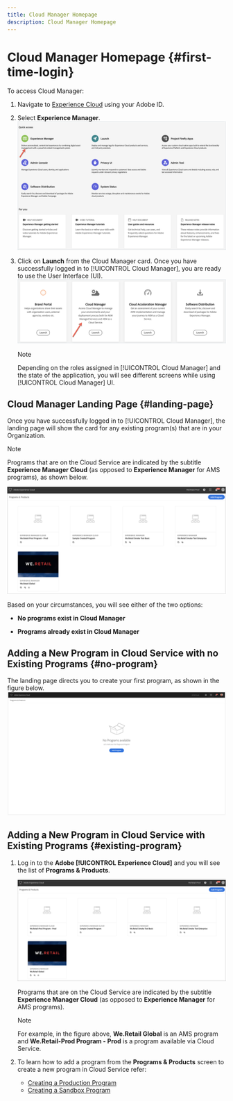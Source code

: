 ```yaml
---
title: Cloud Manager Homepage
description: Cloud Manager Homepage
---
```


# Cloud Manager Homepage {#first-time-login} 

To access Cloud Manager:

1. Navigate to [Experience Cloud](https://experience.adobe.com/) using your Adobe ID.
1. Select **Experience Manager**.
   ![](assets/landing-page1.png)
   
1. Click on **Launch** from the Cloud Manager card.
   Once you have successfully logged in to [!UICONTROL Cloud Manager], you are ready to use the User Interface (UI).
   ![](assets/landing-page2.png)

   >[!NOTE]
   >
   >Depending on the roles assigned in [!UICONTROL Cloud Manager] and the state of the application, you will see different screens while using [!UICONTROL Cloud Manager] UI.

## Cloud Manager Landing Page {#landing-page}

Once you have successfully logged in to [!UICONTROL Cloud Manager], the landing page will show the card for any existing program(s) that are in your Organization.

>[!NOTE]
>
>Programs that are on the Cloud Service are indicated by the subtitle **Experience Manager Cloud** (as opposed to **Experience Manager** for AMS programs), as shown below.

![](assets/first_timelogin1.png)


Based on your circumstances, you will see either of the two options:

* **No programs exist in Cloud Manager**

* **Programs already exist in Cloud Manager**


## Adding a New Program in Cloud Service with no Existing Programs {#no-program}


The landing page directs you to create your first program, as shown in the figure below.
   ![](assets/first_timelogin0.png)
      

## Adding a New Program in Cloud Service with Existing Programs {#existing-program}


1. Log in to the **Adobe [!UICONTROL Experience Cloud]** and you will see the list of **Programs & Products**.

   ![](assets/first_timelogin1.png)

   Programs that are on the Cloud Service are indicated by the subtitle **Experience Manager Cloud** (as opposed to **Experience Manager** for AMS programs). 
   
   >[!NOTE]
   >For example, in the figure above, **We.Retail Global** is an AMS program and **We.Retail-Prod Program - Prod** is a program available via Cloud Service.

1. To learn how to add a program from the **Programs & Products** screen to create a new program in Cloud Service refer:

   * [Creating a Production Program](/help/onboarding/getting-access-to-aem-in-cloud/creating-production-program.md)
   * [Creating a Sandbox Program](/help/onboarding/getting-access-to-aem-in-cloud/creating-sandbox-program.md)

  
